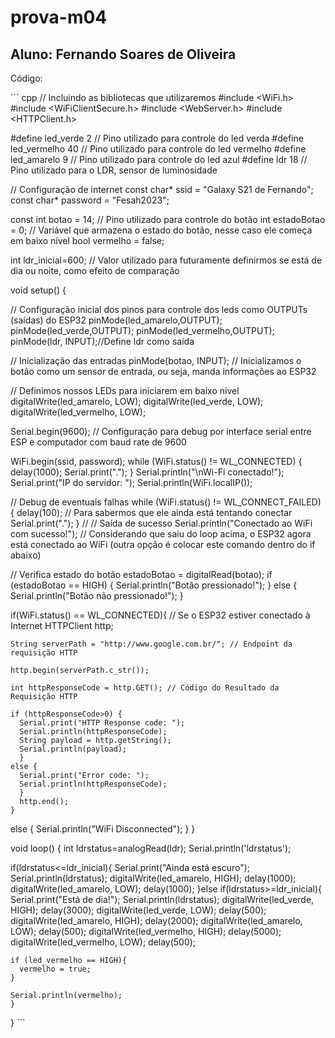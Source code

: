 # prova-m04

## Aluno: Fernando Soares de Oliveira

Código: 

´´´ cpp
// Incluindo as bibliotecas que utilizaremos
#include <WiFi.h>
#include <WiFiClientSecure.h>
#include <WebServer.h>
#include <HTTPClient.h>

#define led_verde 2 // Pino utilizado para controle do led verda
#define led_vermelho 40 // Pino utilizado para controle do led vermelho
#define led_amarelo 9 // Pino utilizado para controle do led azul
#define ldr 18     // Pino utilizado para o LDR, sensor de luminosidade

// Configuração de internet
const char* ssid = "Galaxy S21 de Fernando";
const char* password = "Fesah2023";

const int botao = 14;  // Pino utilizado para controle do botão
int estadoBotao = 0;  // Variável que armazena o estado do botão, nesse caso ele começa em baixo nível
bool vermelho = false;

int ldr_inicial=600; // Valor utilizado para futuramente definirmos se está de dia ou noite, como efeito de comparação

void setup() {

  // Configuração inicial dos pinos para controle dos leds como OUTPUTs (saídas) do ESP32
  pinMode(led_amarelo,OUTPUT);
  pinMode(led_verde,OUTPUT);
  pinMode(led_vermelho,OUTPUT); 
  pinMode(ldr, INPUT);//Define ldr como saída

  // Inicialização das entradas
  pinMode(botao, INPUT); // Inicializamos o botão como um sensor de entrada, ou seja, manda informações ao ESP32

// Definimos nossos LEDs para iniciarem em baixo nível
  digitalWrite(led_amarelo, LOW);
  digitalWrite(led_verde, LOW);
  digitalWrite(led_vermelho, LOW);

  Serial.begin(9600); // Configuração para debug por interface serial entre ESP e computador com baud rate de 9600

  WiFi.begin(ssid, password);
  while (WiFi.status() != WL_CONNECTED) {
    delay(1000);
    Serial.print(".");
  }
  Serial.println("\nWi-Fi conectado!");
  Serial.print("IP do servidor: ");
  Serial.println(WiFi.localIP());

// Debug de eventuais falhas
  while (WiFi.status() != WL_CONNECT_FAILED) {
    delay(100);
    // Para sabermos que ele ainda está tentando conectar
    Serial.print(".");
  }
  // // Saída de sucesso
  Serial.println("Conectado ao WiFi com sucesso!"); // Considerando que saiu do loop acima, o ESP32 agora está conectado ao WiFi (outra opção é colocar este comando dentro do if abaixo)

  // Verifica estado do botão
  estadoBotao = digitalRead(botao);
  if (estadoBotao == HIGH) {
    Serial.println("Botão pressionado!");
  } else {
    Serial.println("Botão não pressionado!");
  }

  if(WiFi.status() == WL_CONNECTED){ // Se o ESP32 estiver conectado à Internet
    HTTPClient http;

    String serverPath = "http://www.google.com.br/"; // Endpoint da requisição HTTP

    http.begin(serverPath.c_str());

    int httpResponseCode = http.GET(); // Código do Resultado da Requisição HTTP

    if (httpResponseCode>0) {
      Serial.print("HTTP Response code: ");
      Serial.println(httpResponseCode);
      String payload = http.getString();
      Serial.println(payload);
      }
    else {
      Serial.print("Error code: ");
      Serial.println(httpResponseCode);
      }
      http.end();
    }

  else {
    Serial.println("WiFi Disconnected");
  }
}


void loop() {
  int ldrstatus=analogRead(ldr);
  Serial.println('ldrstatus');

  if(ldrstatus<=ldr_inicial){
    Serial.print("Ainda está escuro");
    Serial.println(ldrstatus);
    digitalWrite(led_amarelo, HIGH);
    delay(1000); 
    digitalWrite(led_amarelo, LOW);
    delay(1000); 
  }else if(ldrstatus>=ldr_inicial){
    Serial.print("Está de dia!");
    Serial.println(ldrstatus);
    digitalWrite(led_verde, HIGH);
    delay(3000); 
    digitalWrite(led_verde, LOW);
    delay(500);
    digitalWrite(led_amarelo, HIGH);
    delay(2000); 
    digitalWrite(led_amarelo, LOW);
    delay(500);
    digitalWrite(led_vermelho, HIGH);
    delay(5000);
    digitalWrite(led_vermelho, LOW);
    delay(500);

    if (led_vermelho == HIGH){
      vermelho = true; 
    }
    
    Serial.println(vermelho);
    }
  }
´´´


